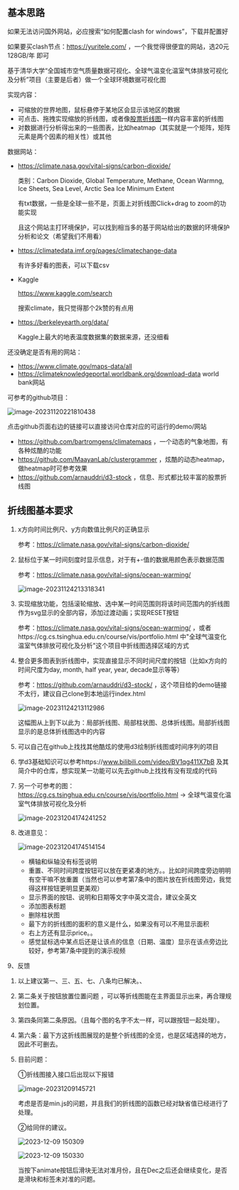 ## 基本思路

如果无法访问国外网站，必应搜索“如何配置clash for windows”，下载并配置好

如果要买clash节点：https://yuritele.com/ ，一个我觉得很便宜的网站，选20元 128GB/年 即可

基于清华大学“全国城市空气质量数据可视化、全球气温变化温室气体排放可视化及分析”项目（主要是后者）做一个全球环境数据可视化图

实现内容：

- 可缩放的世界地图，鼠标悬停于某地区会显示该地区的数据
- 可点击、拖拽实现缩放的折线图，或者像[股票折线图](https://github.com/arnauddri/d3-stock)一样内容丰富的折线图
- 对数据进行分析得出来的一些图表，比如heatmap（其实就是一个矩阵，矩阵元素是两个因素的相关性）或其他

数据网站：

- https://climate.nasa.gov/vital-signs/carbon-dioxide/

  类别：Carbon Dioxide, Global Temperature, Methane, Ocean Warmng, Ice Sheets, Sea Level, Arctic Sea Ice Minimum Extent

  有txt数据，一些是全球一些不是，页面上对折线图Click+drag to zoom的功能实现

  且这个网站主打环境保护，可以找到相当多的基于网站给出的数据的环境保护分析和论文（希望我们不用看）

- https://climatedata.imf.org/pages/climatechange-data

  有许多好看的图表，可以下载csv

- Kaggle

  https://www.kaggle.com/search

  搜索climate，我只觉得那个2k赞的有点用

- https://berkeleyearth.org/data/

  Kaggle上最大的地表温度数据集的数据来源，还没细看

还没确定是否有用的网站：

- https://www.climate.gov/maps-data/all
- https://climateknowledgeportal.worldbank.org/download-data world bank网站

可参考的github项目：

![image-20231120221810438](md_img/image-20231120221810438.png)

点击github页面右边的链接可以直接访问仓库对应的可运行的demo/网站

- https://github.com/bartromgens/climatemaps ，一个动态的气象地图，有各种炫酷的功能
- https://github.com/MaayanLab/clustergrammer ，炫酷的动态heatmap，做heatmap时可参考效果
- https://github.com/arnauddri/d3-stock ，信息、形式都比较丰富的股票折线图

## 折线图基本要求

1. x方向时间比例尺、y方向数值比例尺的正确显示

   参考：https://climate.nasa.gov/vital-signs/carbon-dioxide/

2. 鼠标位于某一时间刻度时显示信息，对于有+-值的数据用颜色表示数据范围

   参考：https://climate.nasa.gov/vital-signs/ocean-warming/

   ![image-20231124213318341](md_img/image-20231124213318341.png)

3. 实现缩放功能，包括滚轮缩放、选中某一时间范围则将该时间范围内的折线图作为svg显示的全部内容，添加过渡动画；实现RESET按钮

   参考：https://climate.nasa.gov/vital-signs/ocean-warming/ ，或者https://cg.cs.tsinghua.edu.cn/course/vis/portfolio.html 中"全球气温变化温室气体排放可视化及分析"这个项目中折线图选择区域的方式

4. 整合更多图表到折线图中，实现直接显示不同时间尺度的按钮（比如x方向的时间尺度为day, month, half year, year, decade显示等等）

   参考：https://github.com/arnauddri/d3-stock/ ，这个项目给的demo链接不太行，建议自己clone到本地运行index.html

   ![image-20231124213112986](md_img/image-20231124213112986.png)

   这幅图从上到下以此为：局部折线图、局部柱状图、总体折线图。局部折线图显示的是总体折线图选中的内容

5. 可以自己在github上找找其他酷炫的使用d3绘制折线图或时间序列的项目

6. 学d3基础知识可以参考https://www.bilibili.com/video/BV1qg411X7bB 及其简介中的仓库，想实现某一功能可以先去github上找找有没有现成的代码

7. 另一个可参考的图：https://cg.cs.tsinghua.edu.cn/course/vis/portfolio.html -> 全球气温变化温室气体排放可视化及分析

   ![image-20231204174241252](md_img/image-20231204174241252.png)

8. 改进意见：

   ![image-20231204174514154](md_img/image-20231204174514154.png)

   - 横轴和纵轴没有标签说明
   - 重置、不同时间跨度按钮可以放在更紧凑的地方。。比如时间跨度旁边明明有空干嘛不放重置（当然也可以参考第7条中的图片放在折线图旁边，我觉得这样按钮更明显更美观）
   - 显示界面的按钮、说明和日期等文字中英文混合，建议全英文
   - 添加图表标题
   - 删除柱状图
   - 最下方的折线图的面积的意义是什么，如果没有可以不用显示面积
   - 右上方还有显示price。。
   - 感觉鼠标选中某点后还是让该点的信息（日期、温度）显示在该点旁边比较好，参考第7条中提到的演示视频

9、反馈

1. 以上建议第一、三、五、七、八条均已解决。、

2. 第二条关于按钮放置位置问题 ，可以等折线图能在主界面显示出来，再合理规划位置。

3. 第四条同第二条原因。（且每个图的名字不太一样，可以跟按钮一起处理）。

4. 第六条：最下方这折线图展现的是整个折线图的全览，也是区域选择的地方，因此不可删去。

5. 目前问题：

   ①折线图接入接口后出现以下报错
   
   ![image-20231209145721](md_img/2023-12-09-145721.png)
   
   考虑是否是min.js的问题，并且我们的折线图的函数已经对缺省值已经进行了处理。

   ②给同伴的建议。

   ![2023-12-09 150309](md_img/2023-12-09-150309.png)

   ![2023-12-09 150330](md_img/2023-12-09-150330.png)

   当按下animate按钮后滑块无法对准月份，且在Dec之后还会继续变化，是否是滑块和标签未对准的问题。 
